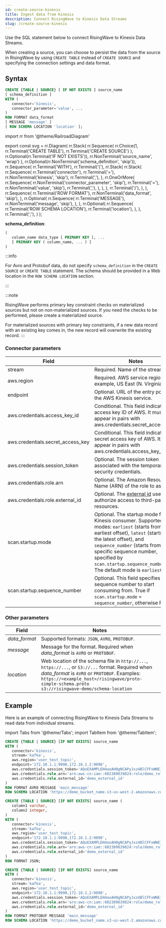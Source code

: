 ```yaml
---
id: create-source-kinesis
title: Ingest data from Kinesis
description: Connect RisingWave to Kinesis Data Streams
slug: /create-source-kinesis
---
```


<head>
  <link rel="canonical" href="https://docs.risingwave.com/docs/current/create-source-kinesis/" />
</head>

Use the SQL statement below to connect RisingWave to Kinesis Data Streams.

When creating a source, you can choose to persist the data from the source in RisingWave by using `CREATE TABLE` instead of `CREATE SOURCE` and specifying the connection settings and data format.

## Syntax

```sql
CREATE {TABLE | SOURCE} [ IF NOT EXISTS ] source_name
[ schema_definition ]
WITH (
   connector='kinesis',
   connector_parameter='value', ...
)
ROW FORMAT data_format
[ MESSAGE 'message' ]
[ ROW SCHEMA LOCATION 'location' ];
```

import rr from '@theme/RailroadDiagram'

export const svg = rr.Diagram(
rr.Stack(
rr.Sequence(
rr.Choice(1,
rr.Terminal('CREATE TABLE'),
rr.Terminal('CREATE SOURCE')
),
rr.Optional(rr.Terminal('IF NOT EXISTS')),
rr.NonTerminal('source_name', 'wrap')
),
rr.Optional(rr.NonTerminal('schema_definition', 'skip')),
rr.Sequence(
rr.Terminal('WITH'),
rr.Terminal('('),
rr.Stack(
rr.Stack(
rr.Sequence(
rr.Terminal('connector'),
rr.Terminal('='),
rr.NonTerminal('kinesis', 'skip'),
rr.Terminal(','),
),
rr.OneOrMore(
rr.Sequence(
rr.NonTerminal('connector_parameter', 'skip'),
rr.Terminal('='),
rr.NonTerminal('value', 'skip'),
rr.Terminal(','),
),
),
),
rr.Terminal(')'),
),
),
rr.Sequence(
rr.Terminal('ROW FORMAT'),
rr.NonTerminal('data_format', 'skip'),
),
rr.Optional(
rr.Sequence(
rr.Terminal('MESSAGE'),
rr.NonTerminal('message', 'skip'),
),
),
rr.Optional(
rr.Sequence(
rr.Terminal('ROW SCHEMA LOCATION'),
rr.Terminal('location'),
),
),
rr.Terminal(';'),
)
);

<Drawer SVG={svg} />

**schema_definition**:

```sql
(
   column_name data_type [ PRIMARY KEY ], ...
   [ PRIMARY KEY ( column_name, ... ) ]
)
```

:::info

For Avro and Protobuf data, do not specify `schema_definition` in the `CREATE SOURCE` or `CREATE TABLE` statement. The schema should be provided in a Web location in the `ROW SCHEMA LOCATION` section.

:::

:::note

RisingWave performs primary key constraint checks on materialized sources but not on non-materialized sources. If you need the checks to be performed, please create a materialized source.

For materialized sources with primary key constraints, if a new data record with an existing key comes in, the new record will overwrite the existing record.
:::

### Connector parameters

| Field                             | Notes                                                                                                                                                                                                                                                                                                |
| --------------------------------- | ---------------------------------------------------------------------------------------------------------------------------------------------------------------------------------------------------------------------------------------------------------------------------------------------------- |
| stream                            | Required. Name of the stream.                                                                                                                                                                                                                                                                        |
| aws.region                        | Required. AWS service region. For example, US East (N. Virginia).                                                                                                                                                                                                                                    |
| endpoint                          | Optional. URL of the entry point for the AWS Kinesis service.                                                                                                                                                                                                                                        |
| aws.credentials.access_key_id     | Conditional. This field indicates the access key ID of AWS. It must appear in pairs with aws.credentials.secret_access_key.                                                                                                                                                                          |
| aws.credentials.secret_access_key | Conditional. This field indicates the secret access key of AWS. It must appear in pairs with aws.credentials.access_key_id.                                                                                                                                                                          |
| aws.credentials.session_token     | Optional. The session token associated with the temporary security credentials.                                                                                                                                                                                                                      |
| aws.credentials.role.arn          | Optional. The Amazon Resource Name (ARN) of the role to assume.                                                                                                                                                                                                                                      |
| aws.credentials.role.external_id  | Optional. The [external id](https://aws.amazon.com/blogs/security/how-to-use-external-id-when-granting-access-to-your-aws-resources/) used to authorize access to third-party resources.                                                                                                             |
| scan.startup.mode                 | Optional. The startup mode for Kinesis consumer. Supported modes: `earliest` (starts from the earliest offset), `latest` (starts from the latest offset), and `sequence_number` (starts from specific sequence number, specified by `scan.startup.sequence_number`). The default mode is `earliest`. |
| scan.startup.sequence_number      | Optional. This field specifies the sequence number to start consuming from. True if `scan.startup.mode` = `sequence_number`, otherwise False.                                                                                                                                                        |

### Other parameters

| Field         | Notes                                                                                                                                                                                                                                                             |
| ------------- | ----------------------------------------------------------------------------------------------------------------------------------------------------------------------------------------------------------------------------------------------------------------- |
| _data_format_ | Supported formats: `JSON`, `AVRO`, `PROTOBUF`.                                                                                                                                                                                                                    |
| _message_     | Message for the format. Required when _data_format_ is `AVRO` or `PROTOBUF`.                                                                                                                                                                                      |
| _location_    | Web location of the schema file in `http://...`, `https://...`, or `S3://...` format. Required when _data_format_ is `AVRO` or `PROTOBUF`. Examples:<br/>`https://<example_host>/risingwave/proto-simple-schema.proto`<br/>`s3://risingwave-demo/schema-location` |

## Example

Here is an example of connecting RisingWave to Kinesis Data Streams to read data from individual streams.

import Tabs from '@theme/Tabs';
import TabItem from '@theme/TabItem';

<Tabs>
<TabItem value="avro" label="Avro" default>

```sql
CREATE {TABLE | SOURCE} [IF NOT EXISTS] source_name
WITH (
   connector='kinesis',
   stream='kafka',
   aws.region='user_test_topic',
   endpoint='172.10.1.1:9090,172.10.1.2:9090',
   aws.credentials.session_token='AQoEXAMPLEH4aoAH0gNCAPyJxz4BlCFFxWNE1OPTgk5TthT+FvwqnKwRcOIfrRh3c/L To6UDdyJwOOvEVPvLXCrrrUtdnniCEXAMPLE/IvU1dYUg2RVAJBanLiHb4IgRmpRV3z rkuWJOgQs8IZZaIv2BXIa2R4OlgkBN9bkUDNCJiBeb/AXlzBBko7b15fjrBs2+cTQtp Z3CYWFXG8C5zqx37wnOE49mRl/+OtkIKGO7fAE',
   aws.credentials.role.arn='arn:aws-cn:iam::602389639824:role/demo_role',
   aws.credentials.role.external_id='demo_external_id'
)
ROW FORMAT AVRO MESSAGE 'main_message'
ROW SCHEMA LOCATION 'https://demo_bucket_name.s3-us-west-2.amazonaws.com/demo.avsc';
```

</TabItem>
<TabItem value="json" label="JSON" default>

```sql
CREATE {TABLE | SOURCE} [IF NOT EXISTS] source_name (
   column1 varchar,
   column2 integer,
)
WITH (
   connector='kinesis',
   stream='kafka',
   aws.region='user_test_topic',
   endpoint='172.10.1.1:9090,172.10.1.2:9090',
   aws.credentials.session_token='AQoEXAMPLEH4aoAH0gNCAPyJxz4BlCFFxWNE1OPTgk5TthT+FvwqnKwRcOIfrRh3c/L To6UDdyJwOOvEVPvLXCrrrUtdnniCEXAMPLE/IvU1dYUg2RVAJBanLiHb4IgRmpRV3z rkuWJOgQs8IZZaIv2BXIa2R4OlgkBN9bkUDNCJiBeb/AXlzBBko7b15fjrBs2+cTQtp Z3CYWFXG8C5zqx37wnOE49mRl/+OtkIKGO7fAE',
   aws.credentials.role.arn='arn:aws-cn:iam::602389639824:role/demo_role',
   aws.credentials.role.external_id='demo_external_id'
)
ROW FORMAT JSON;
```

</TabItem>
<TabItem value="pb" label="Protobuf" default>

```sql
CREATE {TABLE | SOURCE} [IF NOT EXISTS] source_name
WITH (
   connector='kinesis',
   stream='kafka',
   aws.region='user_test_topic',
   endpoint='172.10.1.1:9090,172.10.1.2:9090',
   aws.credentials.session_token='AQoEXAMPLEH4aoAH0gNCAPyJxz4BlCFFxWNE1OPTgk5TthT+FvwqnKwRcOIfrRh3c/L To6UDdyJwOOvEVPvLXCrrrUtdnniCEXAMPLE/IvU1dYUg2RVAJBanLiHb4IgRmpRV3z rkuWJOgQs8IZZaIv2BXIa2R4OlgkBN9bkUDNCJiBeb/AXlzBBko7b15fjrBs2+cTQtp Z3CYWFXG8C5zqx37wnOE49mRl/+OtkIKGO7fAE',
   aws.credentials.role.arn='arn:aws-cn:iam::602389639824:role/demo_role',
   aws.credentials.role.external_id='demo_external_id'
)
ROW FORMAT PROTOBUF MESSAGE 'main_message'
ROW SCHEMA LOCATION 'https://demo_bucket_name.s3-us-west-2.amazonaws.com/demo.proto';
```

</TabItem>
</Tabs>
